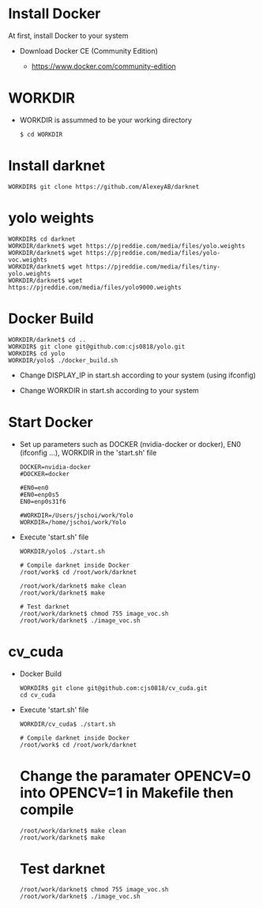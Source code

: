 # Install Docker
At first, install Docker to your system

* Download Docker CE (Community Edition)

  * https://www.docker.com/community-edition


# WORKDIR
* WORKDIR is assummed to be your working directory

  ```
  $ cd WORKDIR
  ```


# Install darknet

  ```
  WORKDIR$ git clone https://github.com/AlexeyAB/darknet
  ```


# yolo weights

  ```
  WORKDIR$ cd darknet
  WORKDIR/darknet$ wget https://pjreddie.com/media/files/yolo.weights
  WORKDIR/darknet$ wget https://pjreddie.com/media/files/yolo-voc.weights
  WORKDIR/darknet$ wget https://pjreddie.com/media/files/tiny-yolo.weights
  WORKDIR/darknet$ wget https://pjreddie.com/media/files/yolo9000.weights
  ```


# Docker Build

  ```
  WORKDIR/darknet$ cd ..
  WORKDIR$ git clone git@github.com:cjs0818/yolo.git
  WORKDIR$ cd yolo
  WORKDIR/yolo$ ./docker_build.sh
  ```
  
* Change DISPLAY_IP in start.sh according to your system (using ifconfig)

* Change WORKDIR in start.sh according to your system


# Start Docker

* Set up parameters such as DOCKER (nvidia-docker or docker), EN0 (ifconfig ...), WORKDIR in the 'start.sh' file

  ```
  DOCKER=nvidia-docker
  #DOCKER=docker

  #EN0=en0
  #EN0=enp0s5
  EN0=enp0s31f6
  
  #WORKDIR=/Users/jschoi/work/Yolo
  WORKDIR=/home/jschoi/work/Yolo
  ```

* Execute 'start.sh' file

  ```
  WORKDIR/yolo$ ./start.sh

  # Compile darknet inside Docker
  /root/work$ cd /root/work/darknet

  /root/work/darknet$ make clean
  /root/work/darknet$ make

  # Test darknet
  /root/work/darknet$ chmod 755 image_voc.sh
  /root/work/darknet$ ./image_voc.sh
  ```
  
# cv_cuda

* Docker Build
  ```
  WORKDIR$ git clone git@github.com:cjs0818/cv_cuda.git
  cd cv_cuda
  ```
  
* Execute 'start.sh' file

  ```
  WORKDIR/cv_cuda$ ./start.sh

  # Compile darknet inside Docker
  /root/work$ cd /root/work/darknet
  ```

  # Change the paramater OPENCV=0 into OPENCV=1 in Makefile then compile

  ```
  /root/work/darknet$ make clean
  /root/work/darknet$ make
  ```

  # Test darknet
  
  ```
  /root/work/darknet$ chmod 755 image_voc.sh
  /root/work/darknet$ ./image_voc.sh
  ```

